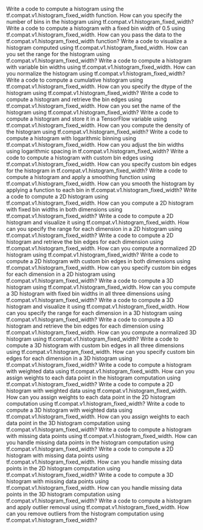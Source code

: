 Write a code to compute a histogram using the tf.compat.v1.histogram_fixed_width function.
How can you specify the number of bins in the histogram using tf.compat.v1.histogram_fixed_width?
Write a code to compute a histogram with a fixed bin width of 0.5 using tf.compat.v1.histogram_fixed_width.
How can you pass the data to the tf.compat.v1.histogram_fixed_width function?
Write a code to visualize a histogram computed using tf.compat.v1.histogram_fixed_width.
How can you set the range for the histogram using tf.compat.v1.histogram_fixed_width?
Write a code to compute a histogram with variable bin widths using tf.compat.v1.histogram_fixed_width.
How can you normalize the histogram using tf.compat.v1.histogram_fixed_width?
Write a code to compute a cumulative histogram using tf.compat.v1.histogram_fixed_width.
How can you specify the dtype of the histogram using tf.compat.v1.histogram_fixed_width?
Write a code to compute a histogram and retrieve the bin edges using tf.compat.v1.histogram_fixed_width.
How can you set the name of the histogram using tf.compat.v1.histogram_fixed_width?
Write a code to compute a histogram and store it in a TensorFlow variable using tf.compat.v1.histogram_fixed_width.
How can you compute the density of the histogram using tf.compat.v1.histogram_fixed_width?
Write a code to compute a histogram with logarithmic binning using tf.compat.v1.histogram_fixed_width.
How can you adjust the bin widths using logarithmic spacing in tf.compat.v1.histogram_fixed_width?
Write a code to compute a histogram with custom bin edges using tf.compat.v1.histogram_fixed_width.
How can you specify custom bin edges for the histogram in tf.compat.v1.histogram_fixed_width?
Write a code to compute a histogram and apply a smoothing function using tf.compat.v1.histogram_fixed_width.
How can you smooth the histogram by applying a function to each bin in tf.compat.v1.histogram_fixed_width?
Write a code to compute a 2D histogram using tf.compat.v1.histogram_fixed_width.
How can you compute a 2D histogram with fixed bin widths in both dimensions using tf.compat.v1.histogram_fixed_width?
Write a code to compute a 2D histogram and visualize it using tf.compat.v1.histogram_fixed_width.
How can you specify the range for each dimension in a 2D histogram using tf.compat.v1.histogram_fixed_width?
Write a code to compute a 2D histogram and retrieve the bin edges for each dimension using tf.compat.v1.histogram_fixed_width.
How can you compute a normalized 2D histogram using tf.compat.v1.histogram_fixed_width?
Write a code to compute a 2D histogram with custom bin edges in both dimensions using tf.compat.v1.histogram_fixed_width.
How can you specify custom bin edges for each dimension in a 2D histogram using tf.compat.v1.histogram_fixed_width?
Write a code to compute a 3D histogram using tf.compat.v1.histogram_fixed_width.
How can you compute a 3D histogram with fixed bin widths in all three dimensions using tf.compat.v1.histogram_fixed_width?
Write a code to compute a 3D histogram and visualize it using tf.compat.v1.histogram_fixed_width.
How can you specify the range for each dimension in a 3D histogram using tf.compat.v1.histogram_fixed_width?
Write a code to compute a 3D histogram and retrieve the bin edges for each dimension using tf.compat.v1.histogram_fixed_width.
How can you compute a normalized 3D histogram using tf.compat.v1.histogram_fixed_width?
Write a code to compute a 3D histogram with custom bin edges in all three dimensions using tf.compat.v1.histogram_fixed_width.
How can you specify custom bin edges for each dimension in a 3D histogram using tf.compat.v1.histogram_fixed_width?
Write a code to compute a histogram with weighted data using tf.compat.v1.histogram_fixed_width.
How can you assign weights to each data point in the histogram computation using tf.compat.v1.histogram_fixed_width?
Write a code to compute a 2D histogram with weighted data using tf.compat.v1.histogram_fixed_width.
How can you assign weights to each data point in the 2D histogram computation using tf.compat.v1.histogram_fixed_width?
Write a code to compute a 3D histogram with weighted data using tf.compat.v1.histogram_fixed_width.
How can you assign weights to each data point in the 3D histogram computation using tf.compat.v1.histogram_fixed_width?
Write a code to compute a histogram with missing data points using tf.compat.v1.histogram_fixed_width.
How can you handle missing data points in the histogram computation using tf.compat.v1.histogram_fixed_width?
Write a code to compute a 2D histogram with missing data points using tf.compat.v1.histogram_fixed_width.
How can you handle missing data points in the 2D histogram computation using tf.compat.v1.histogram_fixed_width?
Write a code to compute a 3D histogram with missing data points using tf.compat.v1.histogram_fixed_width.
How can you handle missing data points in the 3D histogram computation using tf.compat.v1.histogram_fixed_width?
Write a code to compute a histogram and apply outlier removal using tf.compat.v1.histogram_fixed_width.
How can you remove outliers from the histogram computation using tf.compat.v1.histogram_fixed_width?